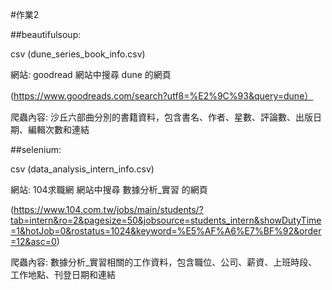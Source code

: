 #作業2

##beautifulsoup:

csv (dune_series_book_info.csv)

網站: goodread 網站中搜尋 dune 的網頁

(https://www.goodreads.com/search?utf8=%E2%9C%93&query=dune）

爬蟲內容: 沙丘六部曲分別的書籍資料，包含書名、作者、星數、評論數、出版日期、編輯次數和連結

##selenium:

csv (data_analysis_intern_info.csv)

網站: 104求職網 網站中搜尋 數據分析_實習 的網頁

(https://www.104.com.tw/jobs/main/students/?tab=intern&ro=2&pagesize=50&jobsource=students_intern&showDutyTime=1&hotJob=0&rostatus=1024&keyword=%E5%AF%A6%E7%BF%92&order=12&asc=0)

爬蟲內容: 數據分析_實習相關的工作資料，包含職位、公司、薪資、上班時段、工作地點、刊登日期和連結
